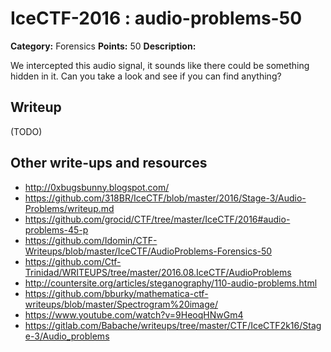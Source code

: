# IceCTF-2016 : audio-problems-50

**Category:** Forensics
**Points:** 50
**Description:**

We intercepted this audio signal, it sounds like there could be something hidden in it. Can you take a look and see if you can find anything?

## Writeup

(TODO)

## Other write-ups and resources

* http://0xbugsbunny.blogspot.com/
* https://github.com/318BR/IceCTF/blob/master/2016/Stage-3/Audio-Problems/writeup.md
* https://github.com/grocid/CTF/tree/master/IceCTF/2016#audio-problems-45-p
* https://github.com/Idomin/CTF-Writeups/blob/master/IceCTF/AudioProblems-Forensics-50
* https://github.com/Ctf-Trinidad/WRITEUPS/tree/master/2016.08.IceCTF/AudioProblems
* http://countersite.org/articles/steganography/110-audio-problems.html
* https://github.com/bburky/mathematica-ctf-writeups/blob/master/Spectrogram%20image/
* https://www.youtube.com/watch?v=9HeoqHNwGm4
* https://gitlab.com/Babache/writeups/tree/master/CTF/IceCTF2k16/Stage-3/Audio_problems
